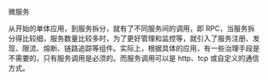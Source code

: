 微服务

从开始的单体应用，到服务拆分，就有了不同服务间的调用，即 RPC，当服务拆分得比较细，服务数量比较多时，为了更好管理和监控等，就引入了服务注册、发现、限流、熔断、链路追踪等组件。实际上，根据具体的应用，有一些治理手段是不需要的，只有服务调用是必须的。而服务调用可以是 http、tcp 或自定义的通信方式。